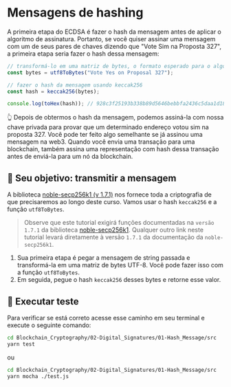 # Mensagens de hashing

A primeira etapa do ECDSA é fazer o hash da mensagem antes de aplicar o algoritmo de assinatura. Portanto, se você quiser assinar uma mensagem com um de seus pares de chaves dizendo que "Vote Sim na Proposta 327", a primeira etapa seria fazer o hash dessa mensagem:

```js
// transformá-lo em uma matriz de bytes, o formato esperado para o algoritmo de hash
const bytes = utf8ToBytes("Vote Yes on Proposal 327");

// fazer o hash da mensagem usando keccak256
const hash = keccak256(bytes); 

console.log(toHex(hash)); // 928c3f25193b338b89d5646bebbfa2436c5daa1d189f9c565079dcae379a43be
```
👆 Depois de obtermos o hash da mensagem, podemos assiná-la com nossa chave privada para provar que um determinado endereço votou sim na proposta 327. Você pode ter feito algo semelhante se já assinou uma mensagem na web3. Quando você envia uma transação para uma blockchain, também assina uma representação com hash dessa transação antes de enviá-la para um nó da blockchain.

## 🏁 Seu objetivo: transmitir a mensagem

A biblioteca [noble-secp256k1 (v 1.7.1)](https://github.com/paulmillr/noble-secp256k1/tree/1.7.1) nos fornece toda a criptografia de que precisaremos ao longo deste curso. Vamos usar o hash `keccak256` e a função `utf8ToBytes`.

> Observe que este tutorial exigirá funções documentadas na `versão 1.7.1` da biblioteca [noble-secp256k1](https://github.com/paulmillr/noble-secp256k1/tree/1.7.1). Qualquer outro link neste tutorial levará diretamente à versão `1.7.1` da documentação da `noble-secp256k1`.

1. Sua primeira etapa é pegar a mensagem de string passada e transformá-la em uma matriz de bytes UTF-8. Você pode fazer isso com a função `utf8ToBytes`.
2. Em seguida, pegue o hash `keccak256` desses bytes e retorne esse valor.

## 🧪 Executar teste

Para verificar se está correto acesse esse caminho em seu terminal e execute o seguinte comando:

```bash
cd Blockchain_Cryptography/02-Digital_Signatures/01-Hash_Message/src
yarn test
```

ou 

```bash
cd Blockchain_Cryptography/02-Digital_Signatures/01-Hash_Message/src
yarn mocha ./test.js
```
